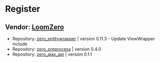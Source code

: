 # Register

## Vendor: [LoomZero](https://github.com/LoomZero?tab=repositories)

- Repository: [zero_entitywrapper](https://github.com/LoomZero/zero_entitywrapper) | version 0.11.3 - Update ViewWrapper include
- Repository: [zero_preprocess](https://github.com/LoomZero/zero_preprocess) | version 0.4.0
- Repository: [zero_ajax_api](https://github.com/LoomZero/zero_ajax_api) | version 0.1.1
